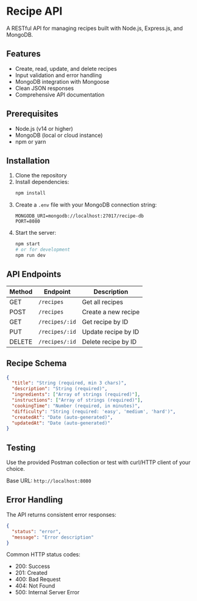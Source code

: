 # Recipe API

A RESTful API for managing recipes built with Node.js, Express.js, and MongoDB.

## Features

- Create, read, update, and delete recipes
- Input validation and error handling
- MongoDB integration with Mongoose
- Clean JSON responses
- Comprehensive API documentation

## Prerequisites

- Node.js (v14 or higher)
- MongoDB (local or cloud instance)
- npm or yarn

## Installation

1. Clone the repository
2. Install dependencies:
   ```bash
   npm install
   ```
3. Create a `.env` file with your MongoDB connection string:
   ```
   MONGODB_URI=mongodb://localhost:27017/recipe-db
   PORT=8080
   ```
4. Start the server:
   ```bash
   npm start
   # or for development
   npm run dev
   ```

## API Endpoints

| Method | Endpoint | Description |
|--------|----------|-------------|
| GET | `/recipes` | Get all recipes |
| POST | `/recipes` | Create a new recipe |
| GET | `/recipes/:id` | Get recipe by ID |
| PUT | `/recipes/:id` | Update recipe by ID |
| DELETE | `/recipes/:id` | Delete recipe by ID |

## Recipe Schema

```json
{
  "title": "String (required, min 3 chars)",
  "description": "String (required)",
  "ingredients": ["Array of strings (required)"],
  "instructions": ["Array of strings (required)"],
  "cookingTime": "Number (required, in minutes)",
  "difficulty": "String (required: 'easy', 'medium', 'hard')",
  "createdAt": "Date (auto-generated)",
  "updatedAt": "Date (auto-generated)"
}
```

## Testing

Use the provided Postman collection or test with curl/HTTP client of your choice.

Base URL: `http://localhost:8080`

## Error Handling

The API returns consistent error responses:

```json
{
  "status": "error",
  "message": "Error description"
}
```

Common HTTP status codes:
- 200: Success
- 201: Created
- 400: Bad Request
- 404: Not Found
- 500: Internal Server Error